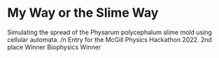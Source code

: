 # My Way or the Slime Way
Simulating the spread of the Physarum polycephalum slime mold using cellular automata. /n
Entry for the McGill Physics Hackathon 2022.
2nd place Winner
Biophysics Winner
